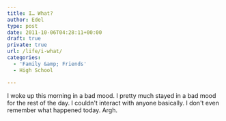 ```yaml
---
title: I… What?
author: Edel
type: post
date: 2011-10-06T04:28:11+00:00
draft: true
private: true
url: /life/i-what/
categories:
  - 'Family &amp; Friends'
  - High School

---
```

I woke up this morning in a bad mood. I pretty much stayed in a bad mood for the rest of the day. I couldn't interact with anyone basically. I don't even remember what happened today. Argh.


